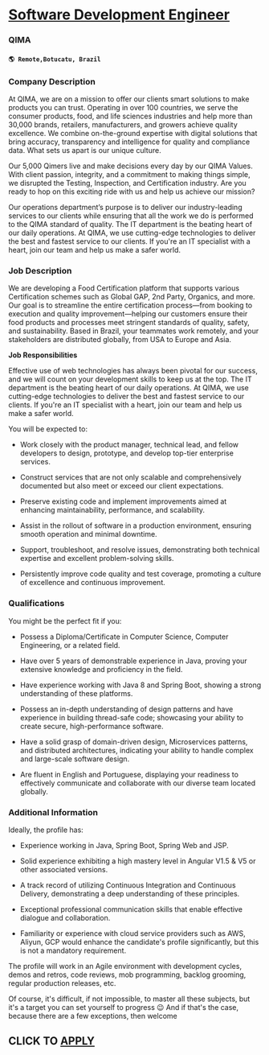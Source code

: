 # [Software Development Engineer](https://www.remotewlb.com/apply/software-development-engineer-107048)  
### QIMA  
#### `🌎 Remote,Botucatu, Brazil`  

### **Company Description**

At QIMA, we are on a mission to offer our clients smart solutions to make products you can trust. Operating in over 100 countries, we serve the consumer products, food, and life sciences industries and help more than 30,000 brands, retailers, manufacturers, and growers achieve quality excellence. We combine on-the-ground expertise with digital solutions that bring accuracy, transparency and intelligence for quality and compliance data. What sets us apart is our unique culture.

Our 5,000 Qimers live and make decisions every day by our QIMA Values. With client passion, integrity, and a commitment to making things simple, we disrupted the Testing, Inspection, and Certification industry. Are you ready to hop on this exciting ride with us and help us achieve our mission?

Our operations department’s purpose is to deliver our industry-leading services to our clients while ensuring that all the work we do is performed to the QIMA standard of quality. The IT department is the beating heart of our daily operations. At QIMA, we use cutting-edge technologies to deliver the best and fastest service to our clients. If you're an IT specialist with a heart, join our team and help us make a safer world.

### **Job Description**

We are developing a Food Certification platform that supports various Certification schemes such as Global GAP, 2nd Party, Organics, and more. Our goal is to streamline the entire certification process—from booking to execution and quality improvement—helping our customers ensure their food products and processes meet stringent standards of quality, safety, and sustainability. Based in Brazil, your teammates work remotely, and your stakeholders are distributed globally, from USA to Europe and Asia.

**Job Responsibilities**

Effective use of web technologies has always been pivotal for our success, and we will count on your development skills to keep us at the top. The IT department is the beating heart of our daily operations. At QIMA, we use cutting-edge technologies to deliver the best and fastest service to our clients. If you're an IT specialist with a heart, join our team and help us make a safer world.

You will be expected to:

  * Work closely with the product manager, technical lead, and fellow developers to design, prototype, and develop top-tier enterprise services. 

  * Construct services that are not only scalable and comprehensively documented but also meet or exceed our client expectations. 

  * Preserve existing code and implement improvements aimed at enhancing maintainability, performance, and scalability. 

  * Assist in the rollout of software in a production environment, ensuring smooth operation and minimal downtime. 

  * Support, troubleshoot, and resolve issues, demonstrating both technical expertise and excellent problem-solving skills. 

  * Persistently improve code quality and test coverage, promoting a culture of excellence and continuous improvement. 

### **Qualifications**

You might be the perfect fit if you:

  * Possess a Diploma/Certificate in Computer Science, Computer Engineering, or a related field. 

  * Have over 5 years of demonstrable experience in Java, proving your extensive knowledge and proficiency in the field. 

  * Have experience working with Java 8 and Spring Boot, showing a strong understanding of these platforms. 

  * Possess an in-depth understanding of design patterns and have experience in building thread-safe code; showcasing your ability to create secure, high-performance software. 

  * Have a solid grasp of domain-driven design, Microservices patterns, and distributed architectures, indicating your ability to handle complex and large-scale software design. 

  * Are fluent in English and Portuguese, displaying your readiness to effectively communicate and collaborate with our diverse team located globally. 

### **Additional Information**

Ideally, the profile has:

  * Experience working in Java, Spring Boot, Spring Web and JSP. 

  * Solid experience exhibiting a high mastery level in Angular V1.5 & V5 or other associated versions. 

  * A track record of utilizing Continuous Integration and Continuous Delivery, demonstrating a deep understanding of these principles. 

  * Exceptional professional communication skills that enable effective dialogue and collaboration. 

  * Familiarity or experience with cloud service providers such as AWS, Aliyun, GCP would enhance the candidate's profile significantly, but this is not a mandatory requirement. 

The profile will work in an Agile environment with development cycles, demos and retros, code reviews, mob programming, backlog grooming, regular production releases, etc.

Of course, it's difficult, if not impossible, to master all these subjects, but it's a target you can set yourself to progress 😉 And if that's the case, because there are a few exceptions, then welcome

  
## CLICK TO [APPLY](https://www.remotewlb.com/apply/software-development-engineer-107048)

